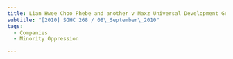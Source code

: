 ```yaml
---
title: Lian Hwee Choo Phebe and another v Maxz Universal Development Group Pte Ltd and others 
subtitle: "[2010] SGHC 268 / 08\_September\_2010"
tags:
  - Companies
  - Minority Oppression

---
```


